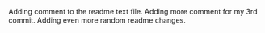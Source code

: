 Adding comment to the readme text file.
Adding more comment for my 3rd commit.
Adding even more random readme changes.
